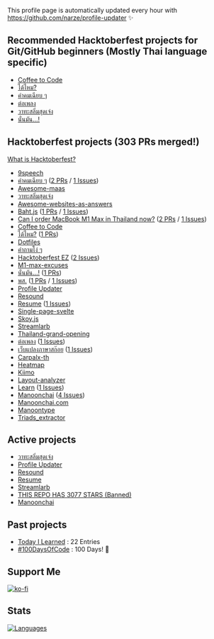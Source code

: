 This profile page is automatically updated every hour with https://github.com/narze/profile-updater ✨

## Recommended Hacktoberfest projects for Git/GitHub beginners (Mostly Thai language specific)

- [Coffee to Code](https://github.com/narze/coffee-to-code)
- [ได้ไหม?](https://github.com/narze/DaiMai)
- [คำคมเฉียบ ๆ](https://github.com/narze/awesome-cheab-quotes)
- [ต่อเพลง](https://github.com/narze/torpleng)
- [วาทะสลิ่มสุดเจ๋ง](https://github.com/narze/awesome-salim-quotes)
- [นั่นมัน...!](https://github.com/narze/nunmun)

<!--%%% PROFILE UPDATER (narze/profile-updater) : START %%%-->
## Hacktoberfest projects (303 PRs merged!)

[What is Hacktoberfest?](https://hacktoberfest.digitalocean.com)

- [9speech](https://github.com/narze/9speech)
- [คำคมเฉียบ ๆ](https://github.com/narze/awesome-cheab-quotes) ([2 PRs](https://github.com/narze/awesome-cheab-quotes/pulls) / [1 Issues](https://github.com/narze/awesome-cheab-quotes/issues))
- [Awesome-maas](https://github.com/narze/awesome-maas)
- [วาทะสลิ่มสุดเจ๋ง](https://github.com/narze/awesome-salim-quotes)
- [Awesome-websites-as-answers](https://github.com/narze/awesome-websites-as-answers)
- [Baht.js](https://github.com/narze/baht.js) ([1 PRs](https://github.com/narze/baht.js/pulls) / [1 Issues](https://github.com/narze/baht.js/issues))
- [Can I order MacBook M1 Max in Thailand now?](https://github.com/narze/can-i-order-macbook-m1-max-in-thailand-now) ([2 PRs](https://github.com/narze/can-i-order-macbook-m1-max-in-thailand-now/pulls) / [1 Issues](https://github.com/narze/can-i-order-macbook-m1-max-in-thailand-now/issues))
- [Coffee to Code](https://github.com/narze/coffee-to-code)
- [ได้ไหม?](https://github.com/narze/DaiMai) ([1 PRs](https://github.com/narze/DaiMai/pulls))
- [Dotfiles](https://github.com/narze/dotfiles)
- [คำถามโง่ ๆ](https://github.com/narze/dumb-questions-th)
- [Hacktoberfest EZ](https://github.com/narze/hacktoberfest_ez) ([2 Issues](https://github.com/narze/hacktoberfest_ez/issues))
- [M1-max-excuses](https://github.com/narze/M1-Max-excuses)
- [นั่นมัน...!](https://github.com/narze/nunmun) ([1 PRs](https://github.com/narze/nunmun/pulls))
- [พส.](https://github.com/narze/porsor) ([1 PRs](https://github.com/narze/porsor/pulls) / [1 Issues](https://github.com/narze/porsor/issues))
- [Profile Updater](https://github.com/narze/profile-updater)
- [Resound](https://github.com/narze/resound)
- [Resume](https://github.com/narze/resume) ([1 Issues](https://github.com/narze/resume/issues))
- [Single-page-svelte](https://github.com/narze/single-page-svelte)
- [Skoy.js](https://github.com/narze/skoy.js)
- [Streamlarb](https://github.com/narze/streamlarb)
- [Thailand-grand-opening](https://github.com/narze/thailand-grand-opening)
- [ต่อเพลง](https://github.com/narze/torpleng) ([1 Issues](https://github.com/narze/torpleng/issues))
- [เว็บแปลงภาษาสก๊อย](https://github.com/narze/toSkoy) ([1 Issues](https://github.com/narze/toSkoy/issues))
- [Carpalx-th](https://github.com/Manoonchai/carpalx-th)
- [Heatmap](https://github.com/Manoonchai/heatmap)
- [Kiimo](https://github.com/Manoonchai/kiimo)
- [Layout-analyzer](https://github.com/Manoonchai/layout-analyzer)
- [Learn](https://github.com/Manoonchai/learn) ([1 Issues](https://github.com/Manoonchai/learn/issues))
- [Manoonchai](https://github.com/Manoonchai/Manoonchai) ([4 Issues](https://github.com/Manoonchai/Manoonchai/issues))
- [Manoonchai.com](https://github.com/Manoonchai/manoonchai.com)
- [Manoontype](https://github.com/Manoonchai/manoontype)
- [Triads_extractor](https://github.com/Manoonchai/triads_extractor)

## Active projects

- [วาทะสลิ่มสุดเจ๋ง](https://github.com/narze/awesome-salim-quotes)
- [Profile Updater](https://github.com/narze/profile-updater)
- [Resound](https://github.com/narze/resound)
- [Resume](https://github.com/narze/resume)
- [Streamlarb](https://github.com/narze/streamlarb)
- [THIS REPO HAS 3077 STARS (Banned)](https://github.com/narze/THIS_REPO_HAS_3077_STARS)
- [Manoonchai](https://github.com/Manoonchai/Manoonchai)

<!--%%% PROFILE UPDATER (narze/profile-updater) : END %%%-->

## Past projects

- [Today I Learned](https://github.com/narze/til) : 22 Entries
- [#100DaysOfCode](https://github.com/narze/100daysofcode) : 100 Days! 🎉

## Support Me

[![ko-fi](https://ko-fi.com/img/githubbutton_sm.svg)](https://ko-fi.com/narze)

## Stats

[![Languages](https://github-readme-stats.vercel.app/api/top-langs/?username=narze&layout=compact&langs_count=10&hide_border=true&custom_title=Languages&bg_color=00000000)](https://github.com/narze)
